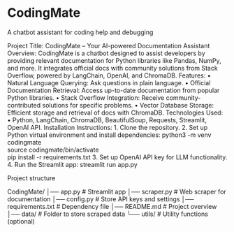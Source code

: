 # CodingMate
A chatbot assistant for coding help and debugging

Project Title: CodingMate – Your AI-powered Documentation Assistant
Overview:
CodingMate is a chatbot designed to assist developers by providing relevant documentation for Python libraries like Pandas, NumPy, and more. It integrates official docs with community solutions from Stack Overflow, powered by LangChain, OpenAI, and ChromaDB.
Features:
    • Natural Language Querying: Ask questions in plain language.
    • Official Documentation Retrieval: Access up-to-date documentation from popular Python libraries.
    • Stack Overflow Integration: Receive community-contributed solutions for specific problems.
    • Vector Database Storage: Efficient storage and retrieval of docs with ChromaDB.
Technologies Used:
    • Python, LangChain, ChromaDB, BeautifulSoup, Requests, Streamlit, OpenAI API.
Installation Instructions:
    1. Clone the repository.
    2. Set up Python virtual environment and install dependencies: 
        python3 -m venv codingmate  
        source codingmate/bin/activate  
        pip install -r requirements.txt
    3. Set up OpenAI API key for LLM functionality.
    4. Run the Streamlit app: 
        streamlit run app.py

Project structure

CodingMate/
│── app.py               # Streamlit app
│── scraper.py           # Web scraper for documentation
│── config.py            # Store API keys and settings
│── requirements.txt      # Dependency file
│── README.md            # Project overview
│── data/                # Folder to store scraped data
└── utils/               # Utility functions (optional)

